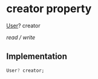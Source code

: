 


# creator property







[User](../../models_user_user_info/User-class.md)? creator
  
_<span class="feature">read / write</span>_






## Implementation

```dart
User? creator;
```







